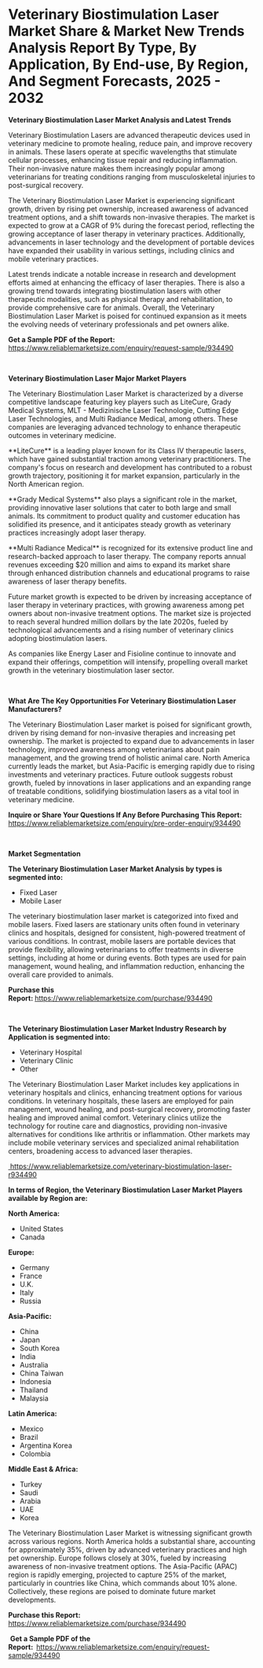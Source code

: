 <p><h1>Veterinary Biostimulation Laser Market Share & Market New Trends Analysis Report By Type, By Application, By End-use, By Region, And Segment Forecasts, 2025 - 2032</h1></p><p><strong>Veterinary Biostimulation Laser Market Analysis and Latest Trends</strong></p>
<p><p>Veterinary Biostimulation Lasers are advanced therapeutic devices used in veterinary medicine to promote healing, reduce pain, and improve recovery in animals. These lasers operate at specific wavelengths that stimulate cellular processes, enhancing tissue repair and reducing inflammation. Their non-invasive nature makes them increasingly popular among veterinarians for treating conditions ranging from musculoskeletal injuries to post-surgical recovery.</p><p>The Veterinary Biostimulation Laser Market is experiencing significant growth, driven by rising pet ownership, increased awareness of advanced treatment options, and a shift towards non-invasive therapies. The market is expected to grow at a CAGR of 9% during the forecast period, reflecting the growing acceptance of laser therapy in veterinary practices. Additionally, advancements in laser technology and the development of portable devices have expanded their usability in various settings, including clinics and mobile veterinary practices.</p><p>Latest trends indicate a notable increase in research and development efforts aimed at enhancing the efficacy of laser therapies. There is also a growing trend towards integrating biostimulation lasers with other therapeutic modalities, such as physical therapy and rehabilitation, to provide comprehensive care for animals. Overall, the Veterinary Biostimulation Laser Market is poised for continued expansion as it meets the evolving needs of veterinary professionals and pet owners alike.</p></p>
<p><strong>Get a Sample PDF of the Report:&nbsp;</strong> <a href="https://www.reliablemarketsize.com/enquiry/request-sample/934490?utm_campaign=3260&utm_medium=2&utm_source=Github&utm_content=ia&utm_term=18042025&utm_id=veterinary-biostimulation-laser">https://www.reliablemarketsize.com/enquiry/request-sample/934490</a></p>
<p>&nbsp;</p>
<p><strong>Veterinary Biostimulation Laser Major Market Players</strong></p>
<p><p>The Veterinary Biostimulation Laser Market is characterized by a diverse competitive landscape featuring key players such as LiteCure, Grady Medical Systems, MLT - Medizinische Laser Technologie, Cutting Edge Laser Technologies, and Multi Radiance Medical, among others. These companies are leveraging advanced technology to enhance therapeutic outcomes in veterinary medicine.</p><p>**LiteCure** is a leading player known for its Class IV therapeutic lasers, which have gained substantial traction among veterinary practitioners. The company's focus on research and development has contributed to a robust growth trajectory, positioning it for market expansion, particularly in the North American region.</p><p>**Grady Medical Systems** also plays a significant role in the market, providing innovative laser solutions that cater to both large and small animals. Its commitment to product quality and customer education has solidified its presence, and it anticipates steady growth as veterinary practices increasingly adopt laser therapy.</p><p>**Multi Radiance Medical** is recognized for its extensive product line and research-backed approach to laser therapy. The company reports annual revenues exceeding $20 million and aims to expand its market share through enhanced distribution channels and educational programs to raise awareness of laser therapy benefits.</p><p>Future market growth is expected to be driven by increasing acceptance of laser therapy in veterinary practices, with growing awareness among pet owners about non-invasive treatment options. The market size is projected to reach several hundred million dollars by the late 2020s, fueled by technological advancements and a rising number of veterinary clinics adopting biostimulation lasers.</p><p>As companies like Energy Laser and Fisioline continue to innovate and expand their offerings, competition will intensify, propelling overall market growth in the veterinary biostimulation laser sector.</p></p>
<p>&nbsp;</p>
<p><strong>What Are The Key Opportunities For Veterinary Biostimulation Laser Manufacturers?</strong></p>
<p><p>The Veterinary Biostimulation Laser market is poised for significant growth, driven by rising demand for non-invasive therapies and increasing pet ownership. The market is projected to expand due to advancements in laser technology, improved awareness among veterinarians about pain management, and the growing trend of holistic animal care. North America currently leads the market, but Asia-Pacific is emerging rapidly due to rising investments and veterinary practices. Future outlook suggests robust growth, fueled by innovations in laser applications and an expanding range of treatable conditions, solidifying biostimulation lasers as a vital tool in veterinary medicine.</p></p>
<p><strong>Inquire or Share Your Questions If Any Before Purchasing This Report:</strong> <a href="https://www.reliablemarketsize.com/enquiry/pre-order-enquiry/934490?utm_campaign=3260&utm_medium=2&utm_source=Github&utm_content=ia&utm_term=18042025&utm_id=veterinary-biostimulation-laser">https://www.reliablemarketsize.com/enquiry/pre-order-enquiry/934490</a></p>
<p>&nbsp;</p>
<p><strong>Market Segmentation</strong></p>
<p><strong>The Veterinary Biostimulation Laser Market Analysis by types is segmented into:</strong></p>
<p><ul><li>Fixed Laser</li><li>Mobile Laser</li></ul></p>
<p><p>The veterinary biostimulation laser market is categorized into fixed and mobile lasers. Fixed lasers are stationary units often found in veterinary clinics and hospitals, designed for consistent, high-powered treatment of various conditions. In contrast, mobile lasers are portable devices that provide flexibility, allowing veterinarians to offer treatments in diverse settings, including at home or during events. Both types are used for pain management, wound healing, and inflammation reduction, enhancing the overall care provided to animals.</p></p>
<p><strong>Purchase this Report:&nbsp;</strong><a href="https://www.reliablemarketsize.com/purchase/934490?utm_campaign=3260&utm_medium=2&utm_source=Github&utm_content=ia&utm_term=18042025&utm_id=veterinary-biostimulation-laser">https://www.reliablemarketsize.com/purchase/934490</a></p>
<p>&nbsp;</p>
<p><strong>The Veterinary Biostimulation Laser Market Industry Research by Application is segmented into:</strong></p>
<p><ul><li>Veterinary Hospital</li><li>Veterinary Clinic</li><li>Other</li></ul></p>
<p><p>The Veterinary Biostimulation Laser Market includes key applications in veterinary hospitals and clinics, enhancing treatment options for various conditions. In veterinary hospitals, these lasers are employed for pain management, wound healing, and post-surgical recovery, promoting faster healing and improved animal comfort. Veterinary clinics utilize the technology for routine care and diagnostics, providing non-invasive alternatives for conditions like arthritis or inflammation. Other markets may include mobile veterinary services and specialized animal rehabilitation centers, broadening access to advanced laser therapies.</p></p>
<p><a href="https://www.reliablemarketsize.com/veterinary-biostimulation-laser-r934490?utm_campaign=3260&utm_medium=2&utm_source=Github&utm_content=ia&utm_term=18042025&utm_id=veterinary-biostimulation-laser">&nbsp;https://www.reliablemarketsize.com/veterinary-biostimulation-laser-r934490</a></p>
<p><strong>In terms of Region, the Veterinary Biostimulation Laser Market Players available by Region are:</strong></p>
<p>
    <p> <strong> North America: </strong>
        <ul>
            <li>United States</li>
            <li>Canada</li>
        </ul>
        </p> 
    <p> <strong> Europe: </strong>
        <ul>
            <li>Germany</li>
            <li>France</li>
            <li>U.K.</li>
            <li>Italy</li>
            <li>Russia</li>
        </ul>
        </p> 
    <p> <strong> Asia-Pacific: </strong>
        <ul>
            <li>China</li>
            <li>Japan</li>
            <li>South Korea</li>
            <li>India</li>
            <li>Australia</li>
            <li>China Taiwan</li>
            <li>Indonesia</li>
            <li>Thailand</li>
            <li>Malaysia</li>
        </ul>
        </p> 
    <p> <strong> Latin America: </strong>
        <ul>
            <li>Mexico</li>
            <li>Brazil</li>
            <li>Argentina Korea</li>
            <li>Colombia</li>
        </ul>
        </p> 
    <p> <strong> Middle East & Africa: </strong>
        <ul>
            <li>Turkey</li>
            <li>Saudi</li>
            <li>Arabia</li>
            <li>UAE</li>
            <li>Korea</li>
        </ul>
    </p>
    </p>
<p><p>The Veterinary Biostimulation Laser Market is witnessing significant growth across various regions. North America holds a substantial share, accounting for approximately 35%, driven by advanced veterinary practices and high pet ownership. Europe follows closely at 30%, fueled by increasing awareness of non-invasive treatment options. The Asia-Pacific (APAC) region is rapidly emerging, projected to capture 25% of the market, particularly in countries like China, which commands about 10% alone. Collectively, these regions are poised to dominate future market developments.</p></p>
<p><strong>Purchase this Report: </strong><a href="https://www.reliablemarketsize.com/purchase/934490?utm_campaign=3260&utm_medium=2&utm_source=Github&utm_content=ia&utm_term=18042025&utm_id=veterinary-biostimulation-laser">https://www.reliablemarketsize.com/purchase/934490</a></p>
<p>&nbsp;<strong>Get a Sample PDF of the Report:&nbsp;&nbsp;</strong><a href="https://www.reliablemarketsize.com/enquiry/request-sample/934490?utm_campaign=3260&utm_medium=2&utm_source=Github&utm_content=ia&utm_term=18042025&utm_id=veterinary-biostimulation-laser">https://www.reliablemarketsize.com/enquiry/request-sample/934490</a></p>
<p><strong></strong></p>
<p><p></p><p></p><p></p></p>